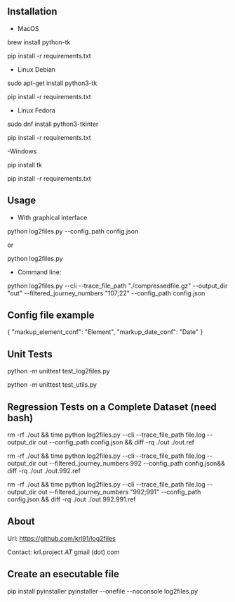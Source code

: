 Installation
------------

- MacOS

brew install python-tk

pip install -r requirements.txt

- Linux Debian

sudo apt-get install python3-tk

pip install -r requirements.txt

- Linux Fedora

sudo dnf install python3-tkinter

pip install -r requirements.txt

-Windows

pip install tk

pip install -r requirements.txt

Usage
-----

- With graphical interface 

python log2files.py --config_path config.json

or

python log2files.py

- Command line:

python log2files.py --cli --trace_file_path "./compressedfile.gz" --output_dir "out" --filtered_journey_numbers "107;22" --config_path config.json

Config file example
-------------------
{
    "markup_element_conf": "Element",
    "markup_date_conf": "Date"
}


Unit Tests
----------

python -m unittest test_log2files.py

python -m unittest test_utils.py


Regression Tests on a Complete Dataset (need bash)
--------------------------------------------------

rm -rf ./out && time python log2files.py --cli --trace_file_path file.log --output_dir out --config_path config.json && diff -rq ./out ./out.ref
 
rm -rf ./out && time python log2files.py --cli --trace_file_path file.log --output_dir out --filtered_journey_numbers 992 --config_path config.json&& diff -rq ./out ./out.992.ref

rm -rf ./out && time python log2files.py --cli --trace_file_path file.log --output_dir out --filtered_journey_numbers "992;991" --config_path config.json && diff -rq ./out ./out.992.991.ref

About
-----

Url: https://github.com/krl91/log2files

Contact: krl.project _AT_ gmail (dot) com

Create an esecutable file
-------------------------

pip install pyinstaller
pyinstaller --onefile --noconsole log2files.py
